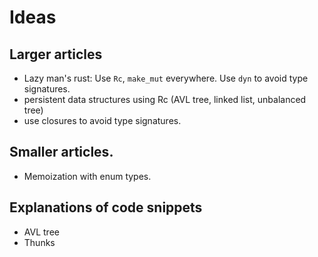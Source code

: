# Ideas

## Larger articles

* Lazy man's rust: Use `Rc`, `make_mut` everywhere. Use `dyn` to avoid type signatures.
* persistent data structures using Rc (AVL tree, linked list, unbalanced tree)
* use closures to avoid type signatures.

## Smaller articles.

* Memoization with enum types.

## Explanations of code snippets

* AVL tree
* Thunks